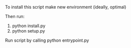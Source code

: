 To install this script make new environment (ideally, optimal)

Then run:
1. python install.py
2. python setup.py

Run script by calling python entrypoint.py